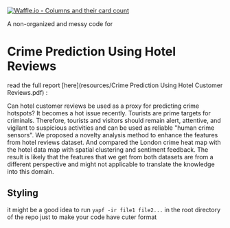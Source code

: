 
[![Waffle.io - Columns and their card count](https://badge.waffle.io/robroooh/txt-mng.svg?columns=all)](https://waffle.io/robroooh/txt-mng)

A non-organized and messy code for

# Crime Prediction Using Hotel Reviews

read the full report [here](resources/Crime Prediction Using Hotel Customer Reviews.pdf)
:

Can hotel customer reviews be used as a proxy for predicting crime hotspots? It becomes a hot issue recently. Tourists are prime targets for criminals. Therefore, tourists and visitors should remain alert, attentive, and vigilant to suspicious activities and can be used as reliable "human crime sensors". We proposed a novelty analysis method to enhance the features from hotel reviews dataset. And compared the London crime heat map with the hotel data map with spatial clustering and sentiment feedback. The result is likely that the features that we get from both datasets are from a different perspective and might not applicable to translate the knowledge into this domain.


## Styling
it might be a good idea to run `yapf -ir file1 file2...` in the root directory of the repo just to make your code have cuter format
